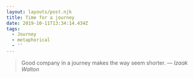 ```yaml
---
layout: layouts/post.njk
title: Time for a journey
date: 2019-10-11T13:34:14.434Z
tags:
  - Journey
  - metaphorical
  - ''
---
```

<blockquote>Good company in a journey makes the way seem shorter. — <cite>Izaak Walton</cite> </blockquote>
